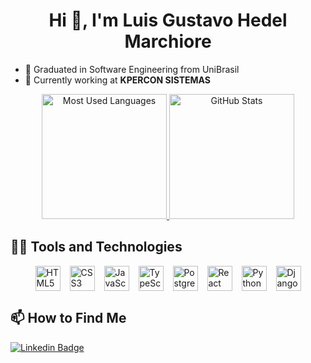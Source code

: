 <h1 align="center">Hi 👋, I'm Luis Gustavo Hedel Marchiore</h1>

- 🌱 Graduated in Software Engineering from UniBrasil  
- 🏢 Currently working at **KPERCON SISTEMAS**

<div align="center">
  <a href="https://github.com/LuisGHM">
    <img loading="lazy" height="200em" src="https://github-readme-stats.vercel.app/api/top-langs/?username=LuisGHM&show_icons=true&layout=compact&langs_count=7&theme=dracula" alt="Most Used Languages"/>
    <img loading="lazy" height="200em" src="https://github-readme-stats.vercel.app/api?username=LuisGHM&show_icons=true&theme=dracula&include_all_commits=true&count_private=true" alt="GitHub Stats"/>
  </a>
</div>

## 👨‍💻 Tools and Technologies

<div style="display: flex; justify-content: center; flex-wrap: wrap; gap: 15px;">
  <img src="https://cdn.jsdelivr.net/gh/devicons/devicon/icons/html5/html5-original.svg" width="40" height="40" alt="HTML5"/> 
  <img src="https://cdn.jsdelivr.net/gh/devicons/devicon/icons/css3/css3-original.svg" width="40" height="40" alt="CSS3"/> 
  <img src="https://cdn.jsdelivr.net/gh/devicons/devicon/icons/javascript/javascript-original.svg" width="40" height="40" alt="JavaScript"/> 
  <img src="https://cdn.jsdelivr.net/gh/devicons/devicon/icons/typescript/typescript-original.svg" width="40" height="40" alt="TypeScript"/> 
  <img src="https://cdn.jsdelivr.net/gh/devicons/devicon/icons/postgresql/postgresql-original.svg" width="40" height="40" alt="PostgreSQL"/> 
  <img src="https://upload.wikimedia.org/wikipedia/commons/thumb/a/a7/React-icon.svg/2300px-React-icon.svg.png" width="40" height="40" alt="React"/> 
  <img src="https://cdn.jsdelivr.net/gh/devicons/devicon/icons/python/python-original.svg" width="40" height="40" alt="Python"/> 
  <img src="https://cdn.jsdelivr.net/gh/devicons/devicon/icons/django/django-plain.svg" width="40" height="40" alt="Django"/>
</div>

## 📫 How to Find Me 
[![Linkedin Badge](https://img.shields.io/badge/-LinkedIn-blue?style=flat-square&logo=Linkedin&logoColor=white&link=https://www.linkedin.com/in/luis-gustavo-hedel-marchiore/)](https://www.linkedin.com/in/luis-gustavo-hedel-marchiore/)
